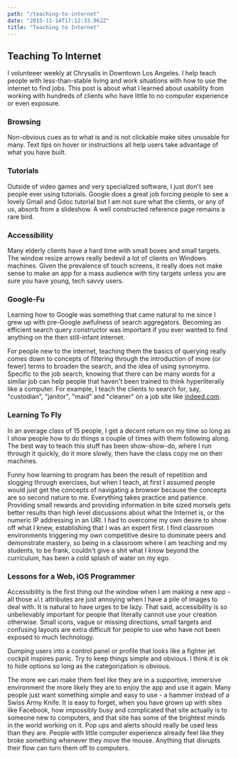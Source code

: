 ```yaml
---
path: "/teaching-to-internet"
date: "2015-11-14T17:12:33.962Z"
title: "Teaching to Internet"
---
```


## Teaching To Internet
I volunteeer weekly at Chrysalis in Downtown Los Angeles. I help teach people with less-than-stable living and work situations with how to use the internet to find jobs. This post is about what I learned about usability from working with hundreds of clients who have little to no computer experience or even exposure.

### Browsing
Non-obvious cues as to what is and is not clickable make sites unusable for many. Text tips on hover or instructions all help users take advantage of what you have built.

### Tutorials
Outside of video games and very specialized software, I just don't see people ever using tutorials. Google does a great job forcing people to see a lovely Gmail and Gdoc tutorial but I am not sure what the clients, or any of us, absorb from a slideshow. A well constructed reference page remains a rare bird.

### Accessibility
Many elderly clients have a hard time with small boxes and small targets. The window resize arrows really bedevil a lot of clients on Windows machines. Given the prevalence of touch screens, it really does not make sense to make an app for a mass audience with tiny targets unless you are sure you have young, tech savvy users.

### Google-Fu
Learning how to Google was something that came natural to me since I grew up with pre-Google awfulness of search aggregators. Becoming an efficient search query constructor was important if you ever wanted to find anything on the then still-infant internet.

For people new to the internet, teaching them the basics of querying really comes down to concepts of filtering through the introduction of more (or fewer) terms to broaden the search, and the idea of using synonyms. Specific to the job search, knowing that there can be many words for a similar job can help people that haven't been trained to think hyperliterally like a computer. For example, I teach the clients to search for, say, "custodian", "janitor", "maid" and "cleaner" on a job site like [indeed.com](http://www.indeed.com).

### Learning To Fly
In an average class of 15 people, I get a decent return on my time so long as I show people how to do things a couple of times with them following along. The best way to teach this stuff has been show-show-do, where I run through it quickly, do it more slowly, then have the class copy me on their machines.

Funny how learning to program has been the result of repetition and slogging through exercises, but when I teach, at first I assumed people would just get the concepts of navigating a browser because the concepts are so second nature to me. Everything takes practice and patience. Providing small rewards and providing information in bite sized morsels gets better results than high level discussions about what the Internet is, or the numeric IP addressing in an URI. I had to overcome my own desire to show off what I knew, establishing that I was an expert first. I find classroom environments triggering my own competitive desire to dominate peers and demonstrate mastery, so being in a classroom where I am teaching and my students, to be frank, couldn't give a shit what I know beyond the curriculum, has been a cold splash of water on my ego.

### Lessons for a Web, iOS Programmer
Accessibility is the first thing out the window when I am making a new app - all those `alt` attributes are just annoying when I have a pile of images to deal with. It is natural to have urges to be lazy. That said, accessibility is so unbelievably important for people that literally cannot use your creation otherwise. Small icons, vague or missing directions, small targets and confusing layouts are extra difficult for people to use who have not been exposed to much technology.

Dumping users into a control panel or profile that looks like a fighter jet cockpit inspires panic. Try to keep things simple and obvious. I think it is ok to hide options so long as the categorization is obvious.

The more we can make them feel like they are in a supportive, immersive environment the more likely they are to enjoy the app and use it again. Many people just want something simple and easy to use - a hammer instead of a Swiss Army Knife. It is easy to forget, when you have grown up with sites like Facebook, how impossibly busy and complicated that site actually is to someone new to computers, and that site has some of the brightest minds in the world working on it. Pop ups and alerts should really be used less than they are. People with little computer experience already feel like they broke something whenever they move the mouse. Anything that disrupts their flow can turn them off to computers.
